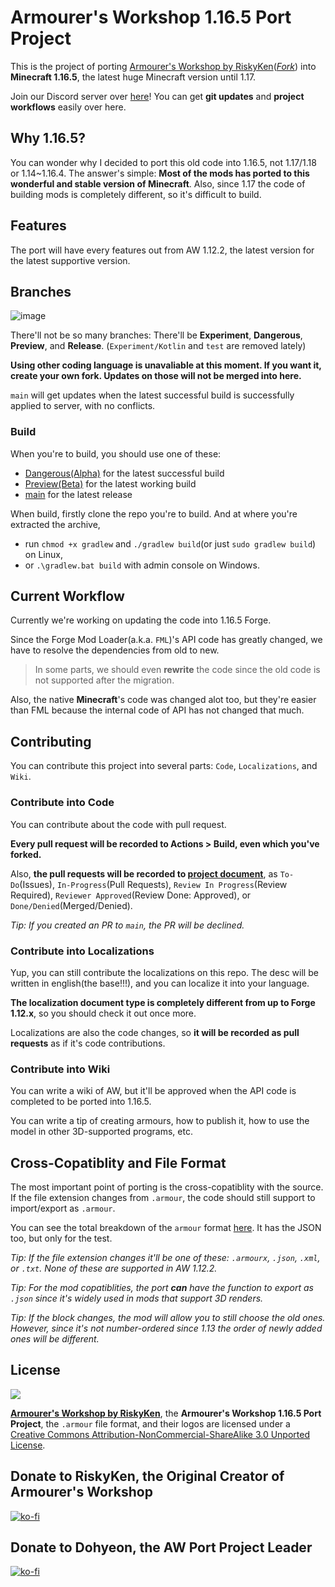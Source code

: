 <!--
This document is for the main website. If it changes, the site content changes.
You can add notifications and documents to be showed publicly on the net.
This document is under CC BY-NC-SA 3.0 lisence.
-->
# Armourer's Workshop 1.16.5 Port Project

This is the project of porting [Armourer's Workshop by RiskyKen](https://github.com/RiskyKen/Armourers-Workshop)(*[Fork](https://github.com/JeonDohyeon/Armourers-Workshop)*) into **Minecraft 1.16.5**, the latest huge Minecraft version until 1.17.

Join our Discord server over [here](https://discord.gg/jZfacdAzT3)! You can get **git updates** and **project workflows** easily over here.

## Why 1.16.5?

You can wonder why I decided to port this old code into 1.16.5, not 1.17/1.18 or 1.14~1.16.4.
The answer's simple: **Most of the mods has ported to this wonderful and stable version of Minecraft**.
Also, since 1.17 the code of building mods is completely different, so it's difficult to build.

## Features

The port will have every features out from AW 1.12.2, the latest version for the latest supportive version.

## Branches

![image](https://user-images.githubusercontent.com/34373595/150487191-4f4b534f-0d4d-481b-8c88-2b738b2b7e8b.png)

There'll not be so many branches: There'll be **Experiment**, **Dangerous**, **Preview**, and **Release**.
(`Experiment/Kotlin` and `test` are removed lately)

**Using other coding language is unavaliable at this moment. If you want it, create your own fork. Updates on those will not be merged into here.**

`main` will get updates when the latest successful build is successfully applied to server, with no conflicts.

### Build

When you're to build, you should use one of these:
- [Dangerous(Alpha)](https://github.com/JeonDohyeon/Armourers-Workshop-1.16#Dangerous(Alpha)) for the latest successful build
- [Preview(Beta)](https://github.com/JeonDohyeon/Armourers-Workshop-1.16#Preview(Beta)) for the latest working build
- [main](https://github.com/JeonDohyeon/Armourers-Workshop-1.16#main) for the latest release

When build, firstly clone the repo you're to build.
And at where you're extracted the archive,
- run `chmod +x gradlew` and `./gradlew build`(or just `sudo gradlew build`) on Linux,
- or `.\gradlew.bat build` with admin console on Windows.

## Current Workflow

Currently we're working on updating the code into 1.16.5 Forge.

Since the Forge Mod Loader(a.k.a. `FML`)'s API code has greatly changed, we have to resolve the dependencies from old to new.
> In some parts, we should even **rewrite** the code since the old code is not supported after the migration.

Also, the native **Minecraft**'s code was changed alot too, but they're easier than FML because the internal code of API has not changed that much.

## Contributing

You can contribute this project into several parts: `Code`, `Localizations`, and `Wiki`.

### Contribute into Code

You can contribute about the code with pull request.

**Every pull request will be recorded to Actions > Build, even which you've forked.**

Also, **the pull requests will be recorded to [project document](https://github.com/users/JeonDohyeon/projects/2)**,
as `To-Do`(Issues), `In-Progress`(Pull Requests), `Review In Progress`(Review Required), `Reviewer Approved`(Review Done: Approved), or `Done/Denied`(Merged/Denied).

*Tip: If you created an PR to `main`, the PR will be declined.*

### Contribute into Localizations

Yup, you can still contribute the localizations on this repo. The desc will be written in english(the base!!!), and you can localize it into your language.

**The localization document type is completely different from up to Forge 1.12.x**, so you should check it out once more.

Localizations are also the code changes, so **it will be recorded as pull requests** as if it's code contributions.

### Contribute into Wiki

You can write a wiki of AW, but it'll be approved when the API code is completed to be ported into 1.16.5.

You can write a tip of creating armours, how to publish it, how to use the model in other 3D-supported programs, etc.

## Cross-Copatiblity and File Format

The most important point of porting is the cross-copatiblity with the source. If the file extension changes from `.armour`, the code should still support to import/export as `.armour`.

You can see the total breakdown of the `armour` format [here](https://github.com/JeonDohyeon/Armourers-Workshop-1.16/blob/main/armour%20file%20format.md).
It has the JSON too, but only for the test.

*Tip: If the file extension changes it'll be one of these: `.armourx`, `.json`, `.xml`, or `.txt`. None of these are supported in AW 1.12.2.*

*Tip: For the mod copatiblities, the port **can** have the function to export as `.json` since it's widely used in mods that support 3D renders.*

*Tip: If the block changes, the mod will allow you to still choose the old ones. However, since it's not number-ordered since 1.13 the order of newly added ones will be different.*

## License

![](https://i.creativecommons.org/l/by-nc-sa/3.0/88x31.png)

__[Armourer's Workshop by RiskyKen](https://github.com/RiskyKen/Armourers-Workshop)__, the __Armourer's Workshop 1.16.5 Port Project__, the `.armour` file format, and their logos are licensed under a [Creative Commons Attribution-NonCommercial-ShareAlike 3.0 Unported License](https://creativecommons.org/licenses/by-nc-sa/3.0/).

## Donate to RiskyKen, the Original Creator of Armourer's Workshop

[![ko-fi](https://www.ko-fi.com/img/githubbutton_sm.svg)](https://ko-fi.com/K3K3WVTZ)

## Donate to Dohyeon, the AW Port Project Leader

[![ko-fi](https://www.ko-fi.com/img/githubbutton_sm.svg)](https://ko-fi.com/Dohyeon)
